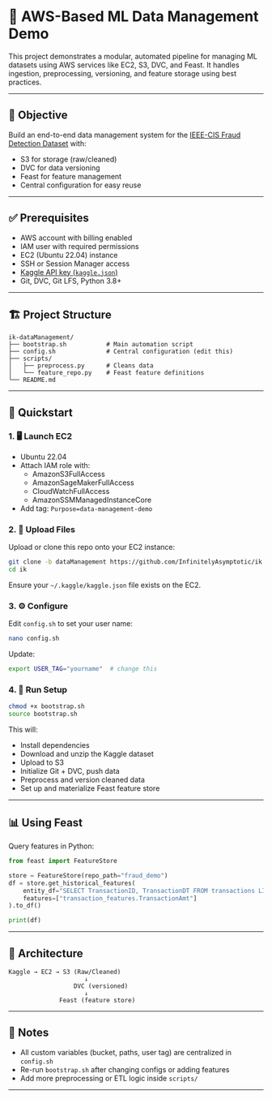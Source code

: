 # 🧠 AWS-Based ML Data Management Demo

This project demonstrates a modular, automated pipeline for managing ML datasets using AWS services like EC2, S3, DVC, and Feast. It handles ingestion, preprocessing, versioning, and feature storage using best practices.

---

## 🎯 Objective

Build an end-to-end data management system for the [IEEE-CIS Fraud Detection Dataset](https://www.kaggle.com/competitions/ieee-fraud-detection) with:

- S3 for storage (raw/cleaned)
- DVC for data versioning
- Feast for feature management
- Central configuration for easy reuse

---

## ✅ Prerequisites

- AWS account with billing enabled
- IAM user with required permissions
- EC2 (Ubuntu 22.04) instance
- SSH or Session Manager access
- [Kaggle API key (`kaggle.json`)](https://www.kaggle.com/docs/api)
- Git, DVC, Git LFS, Python 3.8+

---

## 🏗️ Project Structure

```
ik-dataManagement/
├── bootstrap.sh           # Main automation script
├── config.sh              # Central configuration (edit this)
├── scripts/
│   ├── preprocess.py      # Cleans data
│   └── feature_repo.py    # Feast feature definitions
└── README.md
```

---

## 🚀 Quickstart

### 1. 🖥️ Launch EC2

- Ubuntu 22.04
- Attach IAM role with:
  - AmazonS3FullAccess
  - AmazonSageMakerFullAccess
  - CloudWatchFullAccess
  - AmazonSSMManagedInstanceCore
- Add tag: `Purpose=data-management-demo`

### 2. 📂 Upload Files

Upload or clone this repo onto your EC2 instance:

```bash
git clone -b dataManagement https://github.com/InfinitelyAsymptotic/ik.git
cd ik
```

Ensure your `~/.kaggle/kaggle.json` file exists on the EC2.

### 3. ⚙️ Configure

Edit `config.sh` to set your user name:

```bash
nano config.sh
```

Update:
```bash
export USER_TAG="yourname"  # change this
```

### 4. 🧰 Run Setup

```bash
chmod +x bootstrap.sh
source bootstrap.sh
```

This will:
- Install dependencies
- Download and unzip the Kaggle dataset
- Upload to S3
- Initialize Git + DVC, push data
- Preprocess and version cleaned data
- Set up and materialize Feast feature store

---

## 📊 Using Feast

Query features in Python:

```python
from feast import FeatureStore

store = FeatureStore(repo_path="fraud_demo")
df = store.get_historical_features(
    entity_df="SELECT TransactionID, TransactionDT FROM transactions LIMIT 5",
    features=["transaction_features.TransactionAmt"]
).to_df()

print(df)
```

---

## 🧠 Architecture

```text
Kaggle → EC2 → S3 (Raw/Cleaned)
                     ↓
                  DVC (versioned)
                     ↓
              Feast (feature store)
```

---

## 📌 Notes

- All custom variables (bucket, paths, user tag) are centralized in `config.sh`
- Re-run `bootstrap.sh` after changing configs or adding features
- Add more preprocessing or ETL logic inside `scripts/`

---

